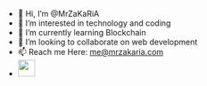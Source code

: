 - 👋 Hi, I’m @MrZaKaRiA
- 👀 I’m interested in technology and coding
- 🌱 I’m currently learning Blockchain
- 💞️ I’m looking to collaborate on web development
- 📫 Reach me Here: me@mrzakaria.com
- <a href="https://twitter.com/MrZaKaRiA"><img src="https://github.com/FortAwesome/Font-Awesome/blob/6.x/svgs/brands/twitter.svg" width="30" height="30" style="fill: #FFF" /></a>
<!---
MrZaKaRiA/MrZaKaRiA is a ✨ special ✨ repository because its `README.md` (this file) appears on your GitHub profile.
You can click the Preview link to take a look at your changes.
--->
